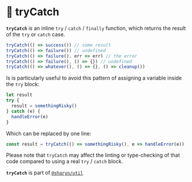 # 🌹 tryCatch

**`tryCatch`** is an inline `try` / `catch` / `finally` function, which returns the result of the `try` or `catch` case.

```js
tryCatch(() => success()) // some result
tryCatch(() => failure()) // undefined
tryCatch(() => failure(), err => err) // the error
tryCatch(() => failure(), () => {}) // undefined
tryCatch(() => whatever(), () => {}, () => cleanup())
```

Is is particularly useful to avoid this pattern of assigning a variable inside the `try` block:

```js
let result
try {
  result = somethingRisky()
} catch (e) {
  handleError(e)
}
```

Which can be replaced by one line:

```js
const result = tryCatch(() => somethingRisky(), e => handleError(e))
```

Please note that `tryCatch` may affect the linting or type-checking of that code compared to using a real `try` / `catch` block.

**`tryCatch`** is part of [`@sharyn/util`](https://github.com/sharynjs/sharyn-util/blob/master/README.md)
